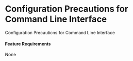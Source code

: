 Configuration Precautions for Command Line Interface
====================================================

Configuration Precautions for Command Line Interface

#### Feature Requirements

None